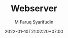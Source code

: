---
author: "M Faruq Syarifudin"
draft: false
date: 2022-01-10T21:02:20+07:00
description: "Ini adalah deskripsi artikel"
title: "Webserver"
slug: webserver
featured_image: "dhcp.png"
tags:
    - 

categories:
    - 

---